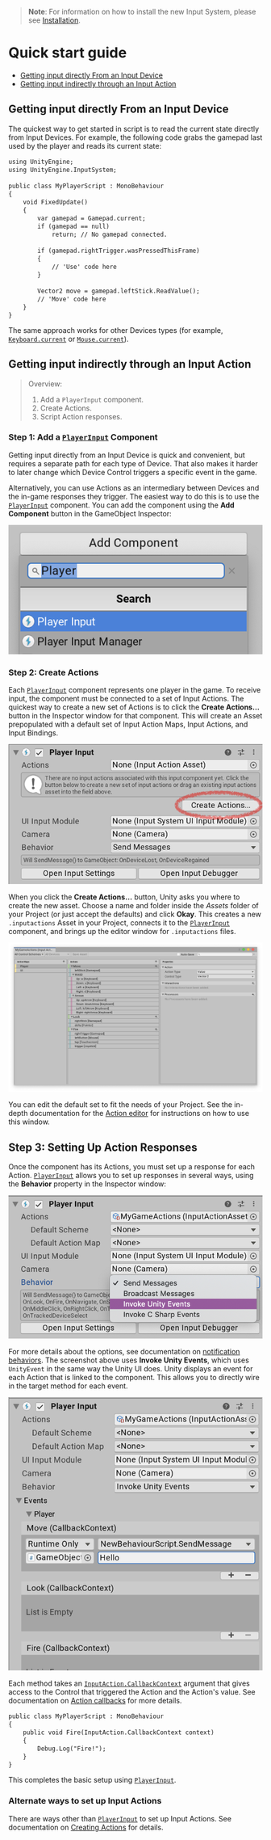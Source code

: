 >__Note__: For information on how to install the new Input System, please see [Installation](Installation.md).

# Quick start guide

* [Getting input directly From an Input Device](#getting-input-directly-from-an-input-device)
* [Getting input indirectly through an Input Action](#getting-input-indirectly-through-an-input-action)

## Getting input directly From an Input Device

The quickest way to get started in script is to read the current state directly from Input Devices. For example, the following code grabs the gamepad last used by the player and reads its current state:

```CSharp
using UnityEngine;
using UnityEngine.InputSystem;

public class MyPlayerScript : MonoBehaviour
{
    void FixedUpdate()
    {
        var gamepad = Gamepad.current;
        if (gamepad == null)
            return; // No gamepad connected.

        if (gamepad.rightTrigger.wasPressedThisFrame)
        {
            // 'Use' code here
        }

        Vector2 move = gamepad.leftStick.ReadValue();
        // 'Move' code here
    }
}
```

The same approach works for other Devices types (for example, [`Keyboard.current`](../api/UnityEngine.InputSystem.Keyboard.html) or [`Mouse.current`](../api/UnityEngine.InputSystem.Mouse.html)).

## Getting input indirectly through an Input Action

>Overview:
>1. Add a `PlayerInput` component.
>2. Create Actions.
>3. Script Action responses.

### Step 1: Add a [`PlayerInput`](Components.md) Component

Getting input directly from an Input Device is quick and convenient, but requires a separate path for each type of Device. That also makes it harder to later change which Device Control triggers a specific event in the game.

Alternatively, you can use Actions as an intermediary between Devices and the in-game responses they trigger. The easiest way to do this is to use the [`PlayerInput`](Components.md) component. You can add the component using the __Add Component__ button in the GameObject Inspector:

![Add Player Input Component](Images/AddPlayerInput.png)

### Step 2: Create Actions

Each [`PlayerInput`](Components.md) component represents one player in the game. To receive input, the component must be connected to a set of Input Actions. The quickest way to create a new set of Actions is to click the __Create Actions…__ button in the Inspector window for that component. This will create an Asset prepopulated with a default set of Input Action Maps, Input Actions, and Input Bindings.

![Create Actions from Player Input Component](Images/PlayerInputCreateActions.png)

When you click the __Create Actions…__ button, Unity asks you where to create the new asset. Choose a name and folder inside the *Assets* folder of your Project (or just accept the defaults) and click __Okay__. This creates a new `.inputactions` Asset in your Project, connects it to the [`PlayerInput`](Components.md) component, and brings up the editor window for `.inputactions` files.

![MyGameActions](Images/MyGameActions.png)

You can edit the default set to fit the needs of your Project. See the in-depth documentation for the [Action editor](ActionAssets.md#editing-input-action-assets) for instructions on how to use this window.

## Step 3: Setting Up Action Responses

Once the component has its Actions, you must set up a response for each Action. [`PlayerInput`](Components.md) allows you to set up responses in several ways, using the __Behavior__ property in the Inspector window:

![PlayerInput Notification Behavior](Images/PlayerInputNotificationBehaviors.png)

For more details about the options, see documentation on [notification behaviors](Components.md#notification-behaviors). The screenshot above uses __Invoke Unity Events__, which uses `UnityEvent` in the same way the Unity UI does. Unity displays an event for each Action that is linked to the component. This allows you to directly wire in the target method for each event.

![PlayerInput Action Events](Images/MyPlayerActionEvents.png)

Each method takes an [`InputAction.CallbackContext`](../api/UnityEngine.InputSystem.InputAction.CallbackContext.html) argument that gives access to the Control that triggered the Action and the Action's value. See documentation on  [Action  callbacks](Actions.md#started-performed-and-canceled-callbacks) for more details.

```CSharp
public class MyPlayerScript : MonoBehaviour
{
    public void Fire(InputAction.CallbackContext context)
    {
        Debug.Log("Fire!");
    }
}
```

This completes the basic setup using [`PlayerInput`](Components.md).

### Alternate ways to set up Input Actions

There are ways other than [`PlayerInput`](Components.md) to set up Input Actions. See documentation on [Creating Actions](Actions.md#creating-actions) for details.
